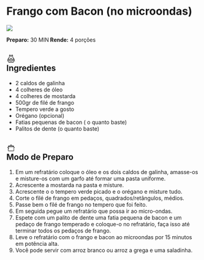 <h1>Frango com Bacon (no microondas)</h1>	<img src="https://img.itdg.com.br/tdg/images/recipes/000/142/663/85984/85984_original.jpg?mode=crop&width=710&height=400">	<p> <b>Preparo:</b> 30
MIN<b> Rende:</b> 4 porções</p>	<h2 class="ingredients-title card-title" tabindex="0">
<div class="ico-svg ico-orange svg-big">
<svg xmlns="http://www.w3.org/2000/svg" xmlns:xlink="http://www.w3.org/1999/xlink" width="24" height="24" viewBox="0 0 24 24"><defs><clipPath id="b"><rect width="24" height="24"></rect></clipPath></defs><g id="a" clip-path="url(#b)"><g transform="translate(2 2)"><path d="M158.4,279.684a3.226,3.226,0,0,0,3.223,3.223h1.18a3.226,3.226,0,0,0,3.223-3.223V277H158.4Zm1.172-1.512h5.281v1.512a2.053,2.053,0,0,1-2.051,2.051h-1.18a2.056,2.056,0,0,1-2.051-2.051Z" transform="translate(-152.212 -266.18)"></path><path d="M204,216.2h4.063v1.172H204Z" transform="translate(-196.031 -207.755)"></path><path d="M19.145,15.555a.315.315,0,0,1-.316-.316V11.273A1.49,1.49,0,0,0,17.34,9.785H16.5v-1.9L14.668,4.875V0h-3.7V2.313a.969.969,0,1,1-1.937,0V0H5.34V4.875L3.5,7.883v1.9H2.66a1.49,1.49,0,0,0-1.488,1.488v3.965a.315.315,0,0,1-.316.316H0v1.172H.855a1.49,1.49,0,0,0,1.488-1.488V11.273a.315.315,0,0,1,.316-.316H3.5V20H16.5V10.957h.836a.315.315,0,0,1,.316.316v3.965a1.49,1.49,0,0,0,1.488,1.488H20V15.555Zm-3.812,3.273H4.668V8.211L6.5,5.2V1.172H7.855V2.313a2.141,2.141,0,1,0,4.281,0V1.172h1.352V5.2l1.836,3.008V18.828Z"></path></g></g></svg>
</div>
Ingredientes
</h2>
<ul><li><span class="p-ingredient" tabindex="0" itemprop="recipeIngredient">2 caldos de galinha</span></li><li><span class="p-ingredient" tabindex="0" itemprop="recipeIngredient">4 colheres de óleo</span></li><li><span class="p-ingredient" tabindex="0" itemprop="recipeIngredient">4 colheres de mostarda</span></li><li><span class="p-ingredient" tabindex="0" itemprop="recipeIngredient">500gr de filé de frango</span></li><li><span class="p-ingredient" tabindex="0" itemprop="recipeIngredient">Tempero verde a gosto</span></li><li><span class="p-ingredient" tabindex="0" itemprop="recipeIngredient">Orégano (opcional)</span></li><li><span class="p-ingredient" tabindex="0" itemprop="recipeIngredient">Fatias pequenas de bacon ( o quanto baste)</span></li><li><span class="p-ingredient" tabindex="0" itemprop="recipeIngredient">Palitos de dente (o quanto baste)</span></li></ul>	<h2 class="directions-title card-title" tabindex="0">
<div class="ico-svg ico-orange svg-big">
<svg xmlns="http://www.w3.org/2000/svg" xmlns:xlink="http://www.w3.org/1999/xlink" width="24" height="24" viewBox="0 0 24 24"><defs><clipPath id="b"><rect width="24" height="24"></rect></clipPath></defs><g id="a" clip-path="url(#b)"><g transform="translate(2 4)"><g transform="translate(1.955)"><path d="M46.543,2.128a1.43,1.43,0,0,0,.163-.657,1.471,1.471,0,0,0-2.943,0,1.446,1.446,0,0,0,.163.657C40.411,2.307,37.2,3.205,37.2,4.771a.418.418,0,0,0,.42.42H52.849a.422.422,0,0,0,.42-.42C53.269,3.205,50.069,2.3,46.543,2.128ZM45.256.846a.62.62,0,1,1-.62.62A.621.621,0,0,1,45.256.846ZM38.34,4.367c.778-.7,3.311-1.44,6.915-1.44v.016c3.6,0,6.138.741,6.915,1.419H38.34Z" transform="translate(-37.2)"></path></g><g transform="translate(3.468 7.22)"><path d="M66.42,137.4a.422.422,0,0,0-.42.42v4.519a.42.42,0,1,0,.841,0V137.82A.418.418,0,0,0,66.42,137.4Z" transform="translate(-66 -137.4)"></path></g><g transform="translate(0 5.707)"><path d="M19.58,110.224H18.024v-1.2a.422.422,0,0,0-.42-.42H2.417a.422.422,0,0,0-.42.42v1.2H.42a.42.42,0,1,0,0,.841H2v6.206a2.377,2.377,0,0,0,2.585,2.522H15.476A2.345,2.345,0,0,0,18,117.271v-6.206H19.58a.42.42,0,1,0,0-.841Zm-2.4,7.047a1.508,1.508,0,0,1-1.682,1.682H4.572a1.56,1.56,0,0,1-1.745-1.682v-7.83H17.183Z" transform="translate(0 -108.6)"></path></g></g></g></svg>
</div>
Modo de Preparo
</h2>
<div class="instructions e-instructions" itemprop="recipeInstructions">
<ol><li><span tabindex="0">Em um refratário coloque o óleo e os dois caldos de galinha, amasse-os e misture-os com um garfo até formar uma pasta uniforme.</span></li><li><span tabindex="0">Acrescente a mostarda na pasta e misture.</span></li><li><span tabindex="0">Acrescente o o tempero verde picado e o orégano e misture tudo.</span></li><li><span tabindex="0">Corte o filé de frango em pedaços, quadrados/retângulos, médios.</span></li><li><span tabindex="0">Passe bem o filé de frango no tempero que foi feito.</span></li><li><span tabindex="0">Em seguida pegue um refratário que possa ir ao micro-ondas.</span></li><li><span tabindex="0">Espete com um palito de dente uma fatia pequena de bacon e um pedaço de frango temperado e coloque-o no refratário, faça isso até terminar todos os pedaços de frango.</span></li><li><span tabindex="0">Leve o refratário com o frango e bacon ao microondas por 15 minutos em potência alta.</span></li><li><span tabindex="0">Você pode servir com arroz branco ou arroz a grega e uma saladinha.</span></li></ol>
</div>	
